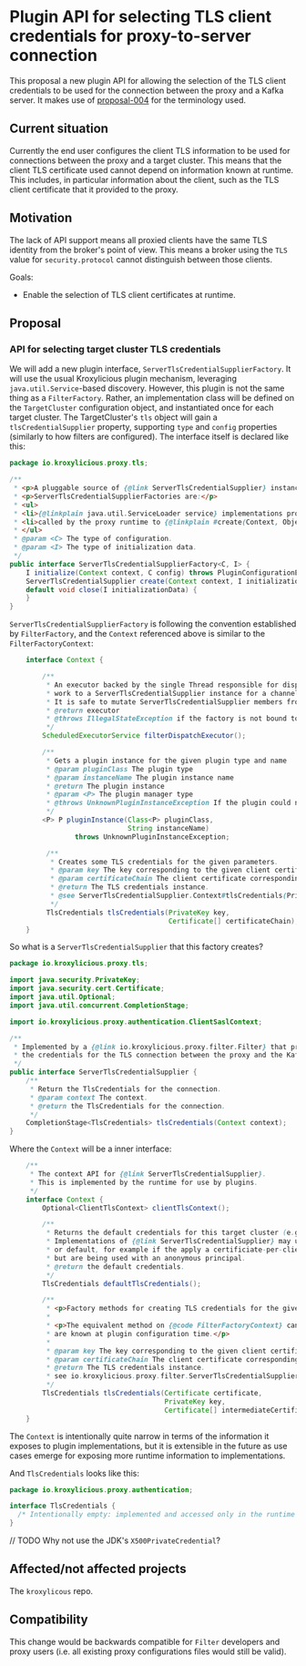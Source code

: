 # Plugin API for selecting TLS client credentials for proxy-to-server connection

This proposal a new plugin API for allowing the selection of the TLS client credentials to be used for the connection between the proxy and a Kafka server.
It makes use of [proposal-004](proposal-004) for the terminology used.

## Current situation

Currently the end user configures the client TLS information to be used for connections between the proxy and a target cluster.
This means that the client TLS certificate used cannot depend on information known at runtime. 
This includes, in particular information about the client, such as the TLS client certificate that it provided to the proxy.

## Motivation

The lack of API support means all proxied clients have the same TLS identity from the broker's point of view. 
This means a broker using the `TLS` value for `security.protocol` cannot distinguish between those clients.

Goals: 

* Enable the selection of TLS client certificates at runtime.

## Proposal


### API for selecting target cluster TLS credentials

We will add a new plugin interface, `ServerTlsCredentialSupplierFactory`.
It will use the usual Kroxylicious plugin mechanism, leveraging `java.util.Service`-based discovery.
However, this plugin is not the same thing as a `FilterFactory`.
Rather, an implementation class will be defined on the `TargetCluster` configuration object, and instantiated once for each target cluster.
The TargetCluster's `tls` object will gain a `tlsCredentialSupplier` property, supporting `type` and `config` properties (similarly to how filters are configured).
The interface itself is declared like this:

```java
package io.kroxylicious.proxy.tls;

/**
 * <p>A pluggable source of {@link ServerTlsCredentialSupplier} instances.</p>
 * <p>ServerTlsCredentialSupplierFactories are:</p>
 * <ul>
 * <li>{@linkplain java.util.ServiceLoader service} implementations provided by plugin authors</li>
 * <li>called by the proxy runtime to {@linkplain #create(Context, Object) create} instances</li>
 * </ul>
 * @param <C> The type of configuration.
 * @param <I> The type of initialization data.
 */
public interface ServerTlsCredentialSupplierFactory<C, I> {
    I initialize(Context context, C config) throws PluginConfigurationException;
    ServerTlsCredentialSupplier create(Context context, I initializationData);
    default void close(I initializationData) {
    }
}
```

`ServerTlsCredentialSupplierFactory` is following the convention established by `FilterFactory`, and the `Context` referenced above is similar to the `FilterFactoryContext`:

```java
    interface Context {

        /**
         * An executor backed by the single Thread responsible for dispatching
         * work to a ServerTlsCredentialSupplier instance for a channel.
         * It is safe to mutate ServerTlsCredentialSupplier members from this executor.
         * @return executor
         * @throws IllegalStateException if the factory is not bound to a channel yet.
         */
        ScheduledExecutorService filterDispatchExecutor();

        /**
         * Gets a plugin instance for the given plugin type and name
         * @param pluginClass The plugin type
         * @param instanceName The plugin instance name
         * @return The plugin instance
         * @param <P> The plugin manager type
         * @throws UnknownPluginInstanceException If the plugin could not be instantiated.
         */
        <P> P pluginInstance(Class<P> pluginClass,
                             String instanceName)
                throws UnknownPluginInstanceException;

         /**
          * Creates some TLS credentials for the given parameters.
          * @param key The key corresponding to the given client certificate.
          * @param certificateChain The client certificate corresponding to the given {@code key}, plus any intermediate certificates forming the certificate chain up to (but not including) the TLS certificate trusted by the peer.
          * @return The TLS credentials instance.
          * @see ServerTlsCredentialSupplier.Context#tlsCredentials(PrivateKey, Certificate[])
          */
         TlsCredentials tlsCredentials(PrivateKey key,
                                       Certificate[] certificateChain);
    }

```

So what is a `ServerTlsCredentialSupplier` that this factory creates?

```java
package io.kroxylicious.proxy.tls;

import java.security.PrivateKey;
import java.security.cert.Certificate;
import java.util.Optional;
import java.util.concurrent.CompletionStage;

import io.kroxylicious.proxy.authentication.ClientSaslContext;

/**
 * Implemented by a {@link io.kroxylicious.proxy.filter.Filter} that provides
 * the credentials for the TLS connection between the proxy and the Kafka server.
 */
public interface ServerTlsCredentialSupplier {
    /**
     * Return the TlsCredentials for the connection.
     * @param context The context.
     * @return the TlsCredentials for the connection.
     */
    CompletionStage<TlsCredentials> tlsCredentials(Context context);
}
```

Where the `Context` will be a inner interface:

```java
    /**
     * The context API for {@link ServerTlsCredentialSupplier}.
     * This is implemented by the runtime for use by plugins.
     */
    interface Context {
        Optional<ClientTlsContext> clientTlsContext();

        /**
         * Returns the default credentials for this target cluster (e.g. from the proxy configuration file).
         * Implementations of {@link ServerTlsCredentialSupplier} may use this as a fall-back
         * or default, for example if the apply a certificiate-per-client-principal pattern
         * but are being used with an anonymous principal.
         * @return the default credentials.
         */
        TlsCredentials defaultTlsCredentials();

        /**
         * <p>Factory methods for creating TLS credentials for the given parameters.</p>
         *
         * <p>The equivalent method on {@code FilterFactoryContext} can be used when the credentials
         * are known at plugin configuration time.</p>
         *
         * @param key The key corresponding to the given client certificate.
         * @param certificateChain The client certificate corresponding to the given {@code key}, plus any intermediate certificates forming the certificate chain up to (but not including) the TLS certificate trusted by the peer.
         * @return The TLS credentials instance.
         * see io.kroxylicious.proxy.filter.ServerTlsCredentialSupplierFactory.Context#tlsCredentials(PrivateKey, Certificate[])
         */
        TlsCredentials tlsCredentials(Certificate certificate,
                                      PrivateKey key,
                                      Certificate[] intermediateCertificates);
    }
```

The `Context` is intentionally quite narrow in terms of the information it exposes to plugin implementations, but it is extensible in the future as use cases emerge for exposing more runtime information to implementations.

And `TlsCredentials` looks like this:

```java
package io.kroxylicious.proxy.authentication;

interface TlsCredentials {
  /* Intentionally empty: implemented and accessed only in the runtime */
}
```

// TODO Why not use the JDK's `X500PrivateCredential`?


## Affected/not affected projects

The `kroxylicous` repo.

## Compatibility

This change would be backwards compatible for `Filter` developers and proxy users (i.e. all existing proxy configurations files would still be valid).


